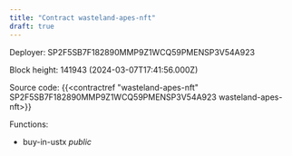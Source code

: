 ```yaml
---
title: "Contract wasteland-apes-nft"
draft: true
---
```

Deployer: SP2F5SB7F182890MMP9Z1WCQ59PMENSP3V54A923


 



Block height: 141943 (2024-03-07T17:41:56.000Z)

Source code: {{<contractref "wasteland-apes-nft" SP2F5SB7F182890MMP9Z1WCQ59PMENSP3V54A923 wasteland-apes-nft>}}

Functions:

* buy-in-ustx _public_
